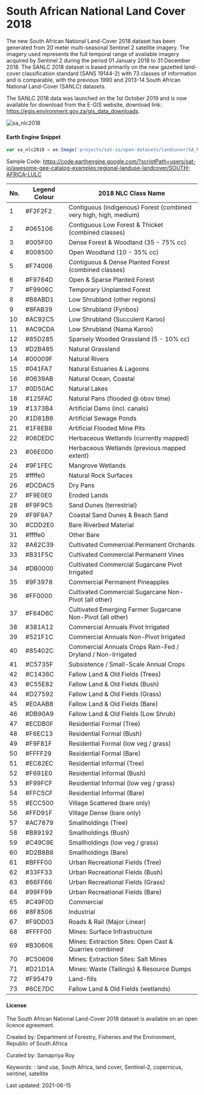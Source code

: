 # South African National Land Cover 2018

The new South African National Land-Cover 2018 dataset has been generated from 20 meter multi-seasonal Sentinel 2 satellite imagery. The imagery used represents the full temporal range of available imagery acquired by Sentinel 2 during the period 01 January 2018 to 31 December 2018. The SANLC 2018 dataset is based primarily on the new gazetted land-cover classification standard (SANS 19144-2) with 73 classes of information and is comparable, with the previous 1990 and 2013-14 South African National Land-Cover (SANLC) datasets.

The SANLC 2018 data was launched on the 1st October 2019 and is now available for download from the E-GIS website, download link: https://egis.environment.gov.za/gis_data_downloads.

![sa_nlc2018](https://user-images.githubusercontent.com/6677629/122017527-ab1cc300-cd87-11eb-95bd-aa66c9e4d53a.gif)

#### Earth Engine Snippet

```js
var sa_nlc2018 = ee.Image('projects/sat-io/open-datasets/landcover/SA_NLC_2018');
```

Sample Code: https://code.earthengine.google.com/?scriptPath=users/sat-io/awesome-gee-catalog-examples:regional-landuse-landcover/SOUTH-AFRICA-LULC


|No.|Legend Colour|2018 NLC Class Name                                              |
|---|-------------|-----------------------------------------------------------------|
|1  |#F2F2F2      |Contiguous (indigenous) Forest (combined very high, high, medium)|
|2  |#065106      |Contiguous Low Forest & Thicket (combined classes)               |
|3  |#005F00      |Dense Forest & Woodland (35 - 75% cc)                            |
|4  |#008500      |Open Woodland (10 - 35% cc)                                      |
|5  |#F74006      |Contiguous & Dense Planted Forest (combined classes)             |
|6  |#F9764D      |Open & Sparse Planted Forest                                     |
|7  |#F9906C      |Temporary Unplanted Forest                                       |
|8  |#B8ABD1      |Low Shrubland (other regions)                                    |
|9  |#8FAB39      |Low Shrubland (Fynbos)                                           |
|10 |#AC92C5      |Low Shrubland (Succulent Karoo)                                  |
|11 |#AC9CDA      |Low Shrubland (Nama Karoo)                                       |
|12 |#85D285      |Sparsely Wooded Grassland (5 - 10% cc)                           |
|13 |#D2B485      |Natural Grassland                                                |
|14 |#00009F      |Natural Rivers                                                   |
|15 |#041FA7      |Natural Estuaries & Lagoons                                      |
|16 |#0639AB      |Natural Ocean, Coastal                                           |
|17 |#0D50AC      |Natural Lakes                                                    |
|18 |#125FAC      |Natural Pans (flooded @ obsv time)                               |
|19 |#1373B4      |Artificial Dams (incl. canals)                                   |
|20 |#1D81B6      |Artificial Sewage Ponds                                          |
|21 |#1F8EB8      |Artificial Flooded Mine Pits                                     |
|22 |#06DEDC      |Herbaceous Wetlands (currently mapped)                           |
|23 |#06E0D0      |Herbaceous Wetlands (previous mapped extent)                     |
|24 |#9F1FEC      |Mangrove Wetlands                                                |
|25 |#ffffe0      |Natural Rock Surfaces                                            |
|26 |#DCDAC5      |Dry Pans                                                         |
|27 |#F9E0E0      |Eroded Lands                                                     |
|28 |#F9F9C5      |Sand Dunes (terrestrial)                                         |
|29 |#F9F9A7      |Coastal Sand Dunes & Beach Sand                                  |
|30 |#CDD2E0      |Bare Riverbed Material                                           |
|31 |#ffffe0      |Other Bare                                                       |
|32 |#A62C39      |Cultivated Commercial Permanent Orchards                         |
|33 |#B31F5C      |Cultivated Commercial Permanent Vines                            |
|34 |#DB0000      |Cultivated Commercial Sugarcane Pivot Irrigated                  |
|35 |#9F3978      |Commercial Permanent Pineapples                                  |
|36 |#FF0000      |Cultivated Commercial Sugarcane Non-Pivot (all other)            |
|37 |#F64D6C      |Cultivated Emerging Farmer Sugarcane Non-Pivot (all other)       |
|38 |#381A12      |Commercial Annuals Pivot Irrigated                               |
|39 |#521F1C      |Commercial Annuals Non-Pivot Irrigated                           |
|40 |#85402C      |Commercial Annuals Crops Rain-Fed / Dryland / Non-Irrigated      |
|41 |#C5735F      |Subsistence / Small-Scale Annual Crops                           |
|42 |#C1436C      |Fallow Land & Old Fields (Trees)                                 |
|43 |#C55E82      |Fallow Land & Old Fields (Bush)                                  |
|44 |#D27592      |Fallow Land & Old Fields (Grass)                                 |
|45 |#E0AAB8      |Fallow Land & Old Fields (Bare)                                  |
|46 |#DB90A9      |Fallow Land & Old Fields (Low Shrub)                             |
|47 |#ECDB0F      |Residential Formal (Tree)                                        |
|48 |#F6EC13      |Residential Formal (Bush)                                        |
|49 |#F9F81F      |Residential Formal (low veg / grass)                             |
|50 |#FFFF29      |Residential Formal (Bare)                                        |
|51 |#EC82EC      |Residential Informal (Tree)                                      |
|52 |#F691E0      |Residential Informal (Bush)                                      |
|53 |#F99FCF      |Residential Informal (low veg / grass)                           |
|54 |#FFC5CF      |Residential Informal (Bare)                                      |
|55 |#ECC500      |Village Scattered (bare only)                                    |
|56 |#FFD91F      |Village Dense (bare only)                                        |
|57 |#AC7879      |Smallholdings (Tree)                                             |
|58 |#B89192      |Smallholdings (Bush)                                             |
|59 |#C49C9E      |Smallholdings (low veg / grass)                                  |
|60 |#D2B8B8      |Smallholdings (Bare)                                             |
|61 |#BFFF00      |Urban Recreational Fields (Tree)                                 |
|62 |#33FF33      |Urban Recreational Fields (Bush)                                 |
|63 |#66FF66      |Urban Recreational Fields (Grass)                                |
|64 |#99FF99      |Urban Recreational Fields (Bare)                                 |
|65 |#C49F0D      |Commercial                                                       |
|66 |#8F8506      |Industrial                                                       |
|67 |#F9DD03      |Roads & Rail (Major Linear)                                      |
|68 |#FFFF00      |Mines: Surface Infrastructure                                    |
|69 |#B30606      |Mines: Extraction Sites: Open Cast & Quarries combined           |
|70 |#C50606      |Mines: Extraction Sites: Salt Mines                              |
|71 |#D21D1A      |Mines: Waste (Tailings) & Resource Dumps                         |
|72 |#F95479      |Land-fills                                                       |
|73 |#6CE7DC      |Fallow Land & Old Fields (wetlands)                              |


#### License

The South African National Land-Cover 2018 dataset is available on an open licence agreement.

Created by: Department of Forestry, Fisheries and the Environment, Republic of South Africa

Curated by: Samapriya Roy

Keywords: : land use, South Africa, land cover, Sentinel-2, copernicus, sentinel, satellite

Last updated: 2021-06-15
